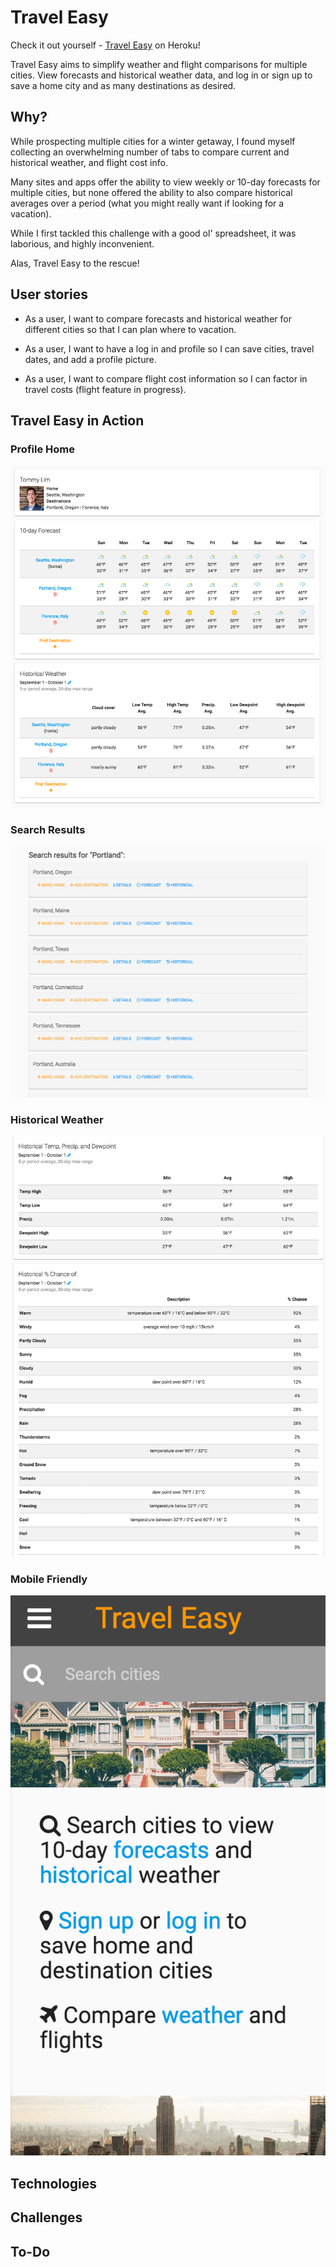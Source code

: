 # Travel Easy

Check it out yourself - [Travel Easy](https://travel-planner-project-2.herokuapp.com/) on Heroku!

Travel Easy aims to simplify weather and flight comparisons for multiple cities. View forecasts and historical weather data, and log in or sign up to save a home city and as many destinations as desired.

## Why?

While prospecting multiple cities for a winter getaway, I found myself collecting an overwhelming number of tabs to compare current and historical weather, and flight cost info.

Many sites and apps offer the ability to view weekly or 10-day forecasts for multiple cities, but none offered the ability to also compare historical averages over a period (what you might really want if looking for a vacation).

While I first tackled this challenge with a good ol' spreadsheet, it was laborious, and highly inconvenient.

Alas, Travel Easy to the rescue!

## User stories

* As a user, I want to compare forecasts and historical weather for different cities so that I can plan where to vacation.

* As a user, I want to have a log in and profile so I can save cities, travel dates, and add a profile picture.

* As a user, I want to compare flight cost information so I can factor in travel costs (flight feature in progress).

## Travel Easy in Action

  ### Profile Home
  ![Profile Home](./public/img/screenshots/profile.png)

  ### Search Results
  ![Search Results](./public/img/screenshots/search-results.png)

  ### Historical Weather
  ![Historical Weather](./public/img/screenshots/historical-weather.png)

  ### Mobile Friendly
  ![Mobile Home](./public/img/screenshots/mobile-home.png)

## Technologies

## Challenges

## To-Do
